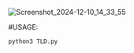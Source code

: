 ![Screenshot_2024-12-10_14_33_55](https://github.com/user-attachments/assets/458b4b95-cf1e-4e70-b982-58e6eb5bec36)


#USAGE:

```
python3 TLD.py
```


